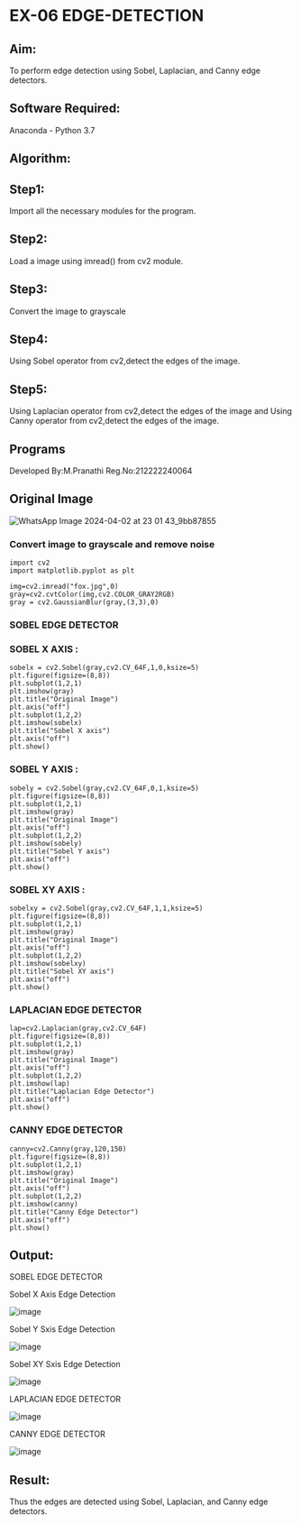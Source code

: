 # EX-06 EDGE-DETECTION

## Aim:
To perform edge detection using Sobel, Laplacian, and Canny edge detectors.

## Software Required:
Anaconda - Python 3.7

## Algorithm:

## Step1:
Import all the necessary modules for the program.
## Step2:
Load a image using imread() from cv2 module.
## Step3:
Convert the image to grayscale
## Step4:
Using Sobel operator from cv2,detect the edges of the image.
## Step5:
Using Laplacian operator from cv2,detect the edges of the image and Using Canny operator from cv2,detect the edges of the image.

## Programs

Developed By:M.Pranathi
Reg.No:212222240064


## Original Image
![WhatsApp Image 2024-04-02 at 23 01 43_9bb87855](https://github.com/niraunjana/EDGE-DETECTION/assets/119395610/1d7824aa-cf69-4764-9b79-2103ce55400f)


### Convert image to grayscale and remove noise
```
import cv2
import matplotlib.pyplot as plt

img=cv2.imread("fox.jpg",0)
gray=cv2.cvtColor(img,cv2.COLOR_GRAY2RGB)
gray = cv2.GaussianBlur(gray,(3,3),0)
```

### SOBEL EDGE DETECTOR

### SOBEL X AXIS :
```
sobelx = cv2.Sobel(gray,cv2.CV_64F,1,0,ksize=5)
plt.figure(figsize=(8,8))
plt.subplot(1,2,1)
plt.imshow(gray)
plt.title("Original Image")
plt.axis("off")
plt.subplot(1,2,2)
plt.imshow(sobelx)
plt.title("Sobel X axis")
plt.axis("off")
plt.show()
```

### SOBEL Y AXIS :
```
sobely = cv2.Sobel(gray,cv2.CV_64F,0,1,ksize=5)
plt.figure(figsize=(8,8))
plt.subplot(1,2,1)
plt.imshow(gray)
plt.title("Original Image")
plt.axis("off")
plt.subplot(1,2,2)
plt.imshow(sobely)
plt.title("Sobel Y axis")
plt.axis("off")
plt.show()
```

### SOBEL XY AXIS :
```
sobelxy = cv2.Sobel(gray,cv2.CV_64F,1,1,ksize=5)
plt.figure(figsize=(8,8))
plt.subplot(1,2,1)
plt.imshow(gray)
plt.title("Original Image")
plt.axis("off")
plt.subplot(1,2,2)
plt.imshow(sobelxy)
plt.title("Sobel XY axis")
plt.axis("off")
plt.show()
```
### LAPLACIAN EDGE DETECTOR
```
lap=cv2.Laplacian(gray,cv2.CV_64F)
plt.figure(figsize=(8,8))
plt.subplot(1,2,1)
plt.imshow(gray)
plt.title("Original Image")
plt.axis("off")
plt.subplot(1,2,2)
plt.imshow(lap)
plt.title("Laplacian Edge Detector")
plt.axis("off")
plt.show()
```
### CANNY EDGE DETECTOR
```
canny=cv2.Canny(gray,120,150)
plt.figure(figsize=(8,8))
plt.subplot(1,2,1)
plt.imshow(gray)
plt.title("Original Image")
plt.axis("off")
plt.subplot(1,2,2)
plt.imshow(canny)
plt.title("Canny Edge Detector")
plt.axis("off")
plt.show()
```

## Output:

SOBEL EDGE DETECTOR

Sobel X Axis Edge Detection

![image](https://github.com/niraunjana/EDGE-DETECTION/assets/119395610/fbb10a9f-da2b-4556-adf3-f974017d3818)


Sobel Y Sxis Edge Detection

![image](https://github.com/niraunjana/EDGE-DETECTION/assets/119395610/15d96408-2806-4c32-ad61-3464a61afc78)


Sobel XY Sxis Edge Detection

![image](https://github.com/niraunjana/EDGE-DETECTION/assets/119395610/d6ef2ce5-fcab-4560-aba2-a0c536848f00)


LAPLACIAN EDGE DETECTOR

![image](https://github.com/niraunjana/EDGE-DETECTION/assets/119395610/41f721a0-c9d0-4d65-83dd-1f18b0e95553)



CANNY EDGE DETECTOR

![image](https://github.com/niraunjana/EDGE-DETECTION/assets/119395610/669bcc45-a395-4cf2-a784-04264bc2b377)


## Result:
Thus the edges are detected using Sobel, Laplacian, and Canny edge detectors.
